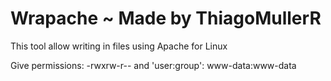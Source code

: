 # Wrapache ~ Made by ThiagoMullerR
This tool allow writing in files using Apache for Linux

Give permissions: -rwxrw-r-- and 'user:group': www-data:www-data
